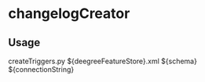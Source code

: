 # changelogCreator

## Usage

createTriggers.py ${deegreeFeatureStore}.xml ${schema} ${connectionString}
